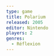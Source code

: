 ```yaml
---
type: game
title: Polarium
released: 2005
editor: Nintendo
players: 2
genres:
  - Réflexion
---
```

